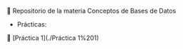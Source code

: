 :signal_strength: Repositorio de la materia Conceptos de Bases de Datos

- Prácticas:
  
 :thought_balloon: [Práctica 1](./Práctica 1%201)
  

